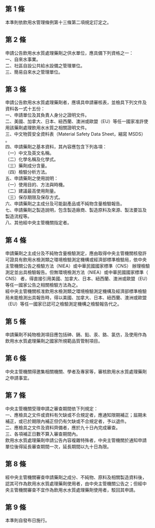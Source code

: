 第 1 條
-------
本準則依飲用水管理條例第十三條第二項規定訂定之。

第 2 條
-------
申請公告飲用水水質處理藥劑之供水單位，應具備下列資格之一：  
一、自來水事業。  
二、社區自設公共給水設備之管理單位。  
三、簡易自來水之管理單位。

第 3 條
-------
申請公告飲用水水質處理藥劑者，應填具申請審核表，並檢具下列文件及  
資料各一式十五份：  
一、申請單位及其負責人身分之證明文件。  
二、美國、加拿大、日本、紐西蘭、澳洲或歐盟（EU）等任一國家准許使  
    用該藥劑處理飲用水水質之相關證明文件。  
三、中文物質安全資料表（Material Safety Data Sheet，縮寫 MSDS）  
    。  
四、申請藥劑之基本資料，其內容應包含下列各項：  
（一）中文及英文名稱。  
（二）化學名稱及化學式。  
（三）藥劑成分含量。  
（四）檢驗分析方法。  
五、申請藥劑之使用說明：  
（一）使用目的、方法與時機。  
（二）建議最高使用劑量。  
（三）保存期限及保存方式。  
六、申請藥劑之主成分及可能副產品或不純物含量檢驗報告。  
七、申請藥劑之製造說明，包含製造廠商、製造原料及來源、製法要旨及  
    製造流程等。  
八、其他經中央主管機關指定者。

第 4 條
-------
申請藥劑之主成分及不純物含量檢驗測定，應由取得中央主管機關核發許  
可證具有飲用水檢測類之環境檢驗測定機構或經濟部標準檢驗局，依中央  
主管機關公告之檢驗方法（NIEA）或中華民國國家標準（CNS） 辦理檢驗  
測定並出具檢驗報告。但無環境檢測方法（NIEA）或中華民國國家標準（  
CNS） 者，得直接引用美國、加拿大、日本、紐西蘭、澳洲或歐盟（EU）  
等任一國家公告之相關檢驗方法為之。  
經中央主管機關核准飲用水檢測類之環境檢驗測定機構及經濟部標準檢驗  
局未能檢測出具報告時，得以美國、加拿大、日本、紐西蘭、澳洲或歐盟  
（EU）等任一國家已認可之檢驗測定機構之檢驗報告代之。

第 5 條
-------
申請藥劑不純物檢測項目應包括砷、鎘、鉛、汞、鉻、氯仿，及使用作為  
飲用水水質處理藥劑之國家所規範品質管制項目。

第 6 條
-------
中央主管機關得邀集相關機關、學者及專家等，審核飲用水水質處理藥劑  
之申請事宜。

第 7 條
-------
中央主管機關受理申請之審查期間依下列規定：  
一、應檢具之文件或資料有欠缺或不合規定者，應通知限期補正；屆期未  
    補正，或已於期限內補正但仍有欠缺或不合規定者，予以退件。  
二、應檢具之文件及資料齊備者，應於九十日內完成審查。  
三、各項補正日數不算入審查期間內。  
飲用水水質處理藥劑申請公告內容複雜特殊者，中央主管機關於通知申請  
單位後得延長審查期間一次，延長期間以九十日為限。

第 8 條
-------
經中央主管機關審查申請藥劑之成分、不純物、原料及相關製造資料後，  
認其可作為飲用水水質處理藥劑使用者，由中央主管機關公告之；但經中  
央主管機關審查不宜作為飲用水水質處理藥劑使用者，駁回其申請。

第 9 條
-------
本準則自發布日施行。

